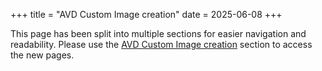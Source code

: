 +++
title = "AVD Custom Image creation"
date = 2025-06-08
+++

This page has been split into multiple sections for easier navigation and readability. Please use the [AVD Custom Image creation](./AVD-Custom-Image-creation/_index.md) section to access the new pages.
